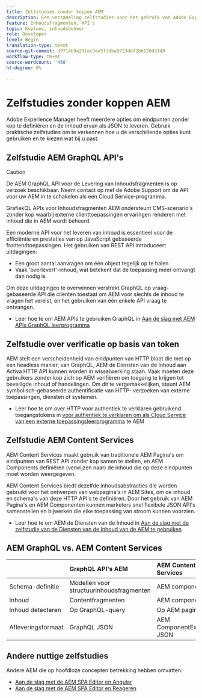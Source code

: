 ```yaml
---
title: Zelfstudies zonder koppen AEM
description: Een verzameling zelfstudies voor het gebruik van Adobe Experience Manager als een CMS zonder koptekst.
feature: Inhoudsfragmenten, API's
topic: Koploos, inhoudsbeheer
role: Developer
level: Begin
translation-type: tm+mt
source-git-commit: d9714b9a291ec3ee5f3dba9723de72bb120d2149
workflow-type: tm+mt
source-wordcount: '468'
ht-degree: 0%

---
```



# Zelfstudies zonder koppen AEM

Adobe Experience Manager heeft meerdere opties om eindpunten zonder kop te definiëren en de inhoud ervan als JSON te leveren. Gebruik praktische zelfstudies om te verkennen hoe u de verschillende opties kunt gebruiken en te kiezen wat bij u past.

## Zelfstudie AEM GraphQL API&#39;s

>[!CAUTION]
>
> De AEM GraphQL API voor de Levering van Inhoudsfragmenten is op verzoek beschikbaar.
> Neem contact op met de Adobe Support om de API voor uw AEM in te schakelen als een Cloud Service-programma.

GrafiekQL APIs voor Inhoudsfragmenten AEM
ondersteunt CMS-scenario&#39;s zonder kop waarbij externe clienttoepassingen ervaringen renderen met inhoud die in AEM wordt beheerd.

Een moderne API voor het leveren van inhoud is essentieel voor de efficiëntie en prestaties van op JavaScript gebaseerde frontendtoepassingen. Het gebruiken van REST API introduceert uitdagingen:

* Een groot aantal aanvragen om één object tegelijk op te halen
* Vaak &#39;overlevert&#39;-inhoud, wat betekent dat de toepassing meer ontvangt dan nodig is

Om deze uitdagingen te overwinnen verstrekt GraphQL op vraag-gebaseerde API die cliënten toestaat om AEM voor slechts de inhoud te vragen het vereist, en het gebruiken van één enkele API vraag te ontvangen.

* Leer hoe te om AEM APIs te gebruiken GraphQL in [Aan de slag met AEM APIs GraphQL leerprogramma](./graphql/overview.md)

## Zelfstudie over verificatie op basis van token

AEM stelt een verscheidenheid van eindpunten van HTTP bloot die met op een headless manier, van GraphQL, AEM de Diensten van de Inhoud aan Activa HTTP API kunnen worden in wisselwerking staan. Vaak moeten deze gebruikers zonder kop zich op AEM verifiëren om toegang te krijgen tot beveiligde inhoud of handelingen. Om dit te vergemakkelijken, steunt AEM symbolisch-gebaseerde authentificatie van HTTP- verzoeken van externe toepassingen, diensten of systemen.

* Leer hoe te om over HTTP voor authentiek te verklaren gebruikend toegangstokens in [voor authentiek te verklaren om als Cloud Service van een externe toepassingsleerprogramma](./authentication/overview.md) te AEM

## Zelfstudie AEM Content Services

AEM Content Services maakt gebruik van traditionele AEM Pagina&#39;s om eindpunten van REST API zonder kop samen te stellen, en AEM Components definiëren (verwijzen naar) de inhoud die op deze eindpunten moet worden weergegeven.

AEM Content Services biedt dezelfde inhoudsabstracties die worden gebruikt voor het ontwerpen van webpagina&#39;s in AEM Sites, om de inhoud en schema&#39;s van deze HTTP API&#39;s te definiëren. Door het gebruik van AEM Pagina&#39;s en AEM Componenten kunnen marketers snel flexibele JSON API&#39;s samenstellen en bijwerken die elke toepassing van stroom kunnen voorzien.

* Leer hoe te om AEM de Diensten van de Inhoud in [Aan de slag met de zelfstudie van de Diensten van de Inhoud van de AEM te gebruiken](./content-services/overview.md)

## AEM GraphQL vs. AEM Content Services

|  | GraphQL API&#39;s AEM | AEM Content Services |
|--------------------------------|:-----------------|:---------------------|
| Schema-definitie | Modellen voor structuurinhoudsfragmenten | AEM componenten |
| Inhoud | Contentfragmenten | AEM componenten |
| Inhoud detecteren | Op GraphQL-query | Op AEM pagina |
| Afleveringsformaat | GraphQL JSON | AEM ComponentExporter JSON |

## Andere nuttige zelfstudies

Andere AEM die op hoofdloze concepten betrekking hebben omvatten:

* [Aan de slag met de AEM SPA Editor en Angular](https://experienceleague.adobe.com/docs/experience-manager-learn/spa-angular-tutorial/overview.html)
* [Aan de slag met de AEM SPA Editor en Reageren](https://experienceleague.adobe.com/docs/experience-manager-learn/spa-react-tutorial/overview.html)